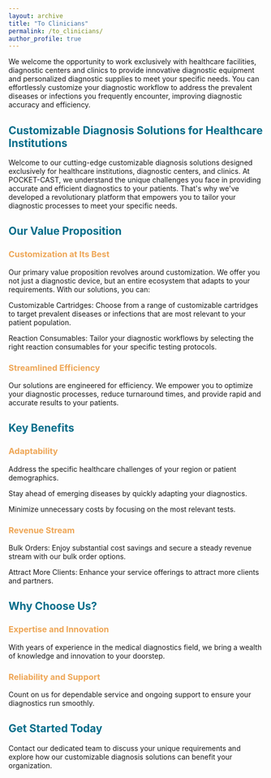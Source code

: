 ```yaml
---
layout: archive
title: "To Clinicians"
permalink: /to_clinicians/
author_profile: true
---
```


 

We welcome the opportunity to work exclusively with healthcare facilities, diagnostic centers and clinics to provide innovative diagnostic equipment and personalized diagnostic supplies to meet your specific needs. You can effortlessly customize your diagnostic workflow to address the prevalent diseases or infections you frequently encounter, improving diagnostic accuracy and efficiency. 

<div style="color: #026d8a"> 

## Customizable Diagnosis Solutions for Healthcare Institutions 

</div>



Welcome to our cutting-edge customizable diagnosis solutions designed exclusively for healthcare institutions, diagnostic centers, and clinics. At POCKET-CAST, we understand the unique challenges you face in providing accurate and efficient diagnostics to your patients. That's why we've developed a revolutionary platform that empowers you to tailor your diagnostic processes to meet your specific needs. 

<div style="color: #026d8a"> 

## Our Value Proposition

</div>

<div style="color: #eea656"> 

### Customization at Its Best 

</div>

Our primary value proposition revolves around customization. We offer you not just a diagnostic device, but an entire ecosystem that adapts to your requirements. With our solutions, you can: 

Customizable Cartridges: Choose from a range of customizable cartridges to target prevalent diseases or infections that are most relevant to your patient population. 

Reaction Consumables: Tailor your diagnostic workflows by selecting the right reaction consumables for your specific testing protocols. 

<div style="color: #eea656"> 

### Streamlined Efficiency 

</div>

Our solutions are engineered for efficiency. We empower you to optimize your diagnostic processes, reduce turnaround times, and provide rapid and accurate results to your patients. 

<div style="color: #026d8a"> 

## Key Benefits 

</div>

<div style="color: #eea656"> 

### Adaptability 

</div>

Address the specific healthcare challenges of your region or patient demographics. 

Stay ahead of emerging diseases by quickly adapting your diagnostics. 

Minimize unnecessary costs by focusing on the most relevant tests. 

<div style="color: #eea656"> 

### Revenue Stream 

</div>

Bulk Orders: Enjoy substantial cost savings and secure a steady revenue stream with our bulk order options. 

Attract More Clients: Enhance your service offerings to attract more clients and partners. 

<div style="color: #026d8a"> 

## Why Choose Us? 

</div>

<div style="color: #eea656"> 

### Expertise and Innovation 

</div>

With years of experience in the medical diagnostics field, we bring a wealth of knowledge and innovation to your doorstep. 

<div style="color: #eea656">

### Reliability and Support 

</div>

Count on us for dependable service and ongoing support to ensure your diagnostics run smoothly. 

<div style="color: #026d8a"> 

## Get Started Today 

</div>

Contact our dedicated team to discuss your unique requirements and explore how our customizable diagnosis solutions can benefit your organization. 
